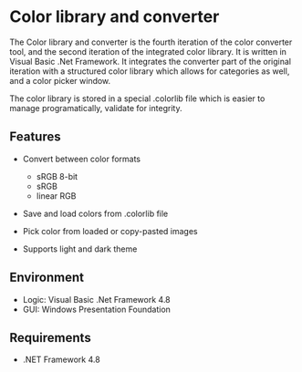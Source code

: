 # Color library and converter

The Color library and converter is the fourth iteration of the color converter tool, and the second iteration of the integrated color library.
It is written in Visual Basic .Net Framework. It integrates the converter part of the original iteration
with a structured color library which allows for categories as well, and a color picker window.

The color library is stored in a special .colorlib file which is easier to manage programatically, validate for integrity.

## Features

* Convert between color formats

	* sRGB 8-bit
	* sRGB
	* linear RGB
	
* Save and load colors from .colorlib file

* Pick color from loaded or copy-pasted images

* Supports light and dark theme

## Environment

* Logic:  Visual Basic .Net Framework 4.8
* GUI:    Windows Presentation Foundation

## Requirements

* .NET Framework 4.8
